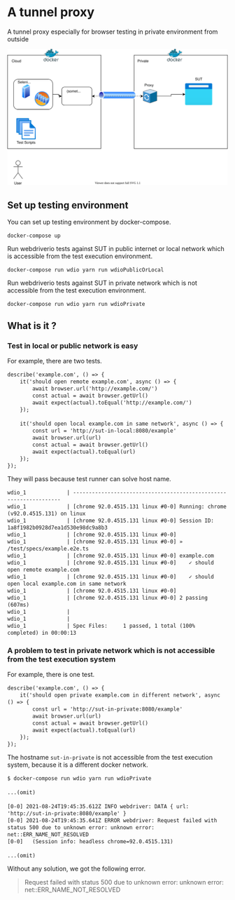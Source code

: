 # A tunnel proxy
A tunnel proxy especially for browser testing in private environment from outside

![](./design_doc.svg)

## Set up testing environment

You can set up testing environment by docker-compose.

```
docker-compose up
```

Run webdriverio tests against SUT in public internet or local network which is accessible from the test execution environment.

```
docker-compose run wdio yarn run wdioPublicOrLocal
```

Run webdriverio tests against SUT in private network which is not accessible from the test execution environment.

```
docker-compose run wdio yarn run wdioPrivate
```

## What is it ?
### Test in local or public network is easy

For example, there are two tests.

```
describe('example.com', () => {
    it('should open remote example.com', async () => {
        await browser.url('http://example.com/')
        const actual = await browser.getUrl()
        await expect(actual).toEqual('http://example.com/')
    });

    it('should open local example.com in same network', async () => {
        const url = 'http://sut-in-local:8080/example'
        await browser.url(url)
        const actual = await browser.getUrl()
        await expect(actual).toEqual(url)
    });
});

```

They will pass because test runner can solve host name.

```
wdio_1             | ------------------------------------------------------------------
wdio_1             | [chrome 92.0.4515.131 linux #0-0] Running: chrome (v92.0.4515.131) on linux
wdio_1             | [chrome 92.0.4515.131 linux #0-0] Session ID: 1a8f1982b0928d7ea1d530e98dc9a8b3
wdio_1             | [chrome 92.0.4515.131 linux #0-0]
wdio_1             | [chrome 92.0.4515.131 linux #0-0] » /test/specs/example.e2e.ts
wdio_1             | [chrome 92.0.4515.131 linux #0-0] example.com
wdio_1             | [chrome 92.0.4515.131 linux #0-0]    ✓ should open remote example.com
wdio_1             | [chrome 92.0.4515.131 linux #0-0]    ✓ should open local example.com in same network
wdio_1             | [chrome 92.0.4515.131 linux #0-0]
wdio_1             | [chrome 92.0.4515.131 linux #0-0] 2 passing (607ms)
wdio_1             |
wdio_1             |
wdio_1             | Spec Files:	 1 passed, 1 total (100% completed) in 00:00:13
```

### A problem to test in private network which is not accessible from the test execution system

For example, there is one test.

```
describe('example.com', () => {
    it('should open private example.com in different network', async () => {
        const url = 'http://sut-in-private:8080/example'
        await browser.url(url)
        const actual = await browser.getUrl()
        await expect(actual).toEqual(url)
    });
});
```

The hostname `sut-in-private` is not accessible from the test execution system, because it is a different docker network.

```
$ docker-compose run wdio yarn run wdioPrivate

...(omit)

[0-0] 2021-08-24T19:45:35.612Z INFO webdriver: DATA { url: 'http://sut-in-private:8080/example' }
[0-0] 2021-08-24T19:45:35.641Z ERROR webdriver: Request failed with status 500 due to unknown error: unknown error: net::ERR_NAME_NOT_RESOLVED
[0-0]   (Session info: headless chrome=92.0.4515.131)

...(omit)
```

Without any solution, we got the following error.

> Request failed with status 500 due to unknown error: unknown error: net::ERR_NAME_NOT_RESOLVED
